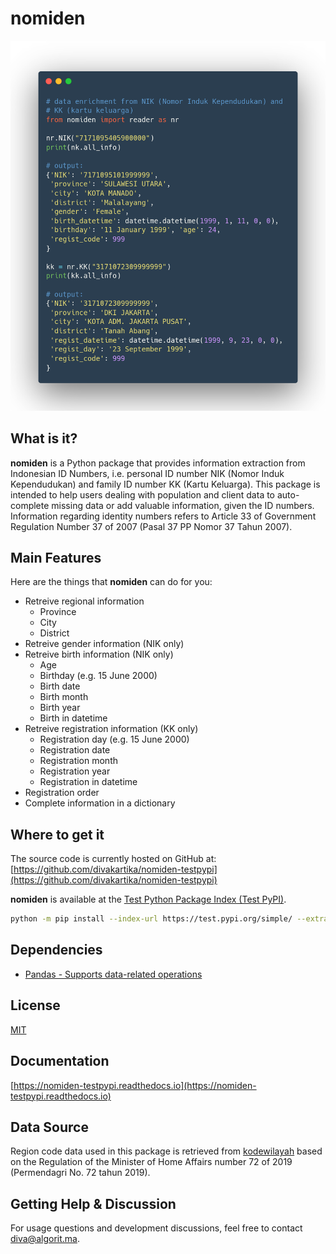 # nomiden

![nomiden code example](https://raw.githubusercontent.com/divakartika/nomiden-testpypi/main/images/nomiden2.png)

## What is it?

**nomiden** is a Python package that provides information extraction from Indonesian ID Numbers, i.e. personal ID number NIK (Nomor Induk Kependudukan) and family ID number KK (Kartu Keluarga). This package is intended to help users dealing with population and client data to auto-complete missing data or add valuable information, given the ID numbers. Information regarding identity numbers refers to Article 33 of Government Regulation Number 37 of 2007 (Pasal 37 PP Nomor 37 Tahun 2007).

## Main Features
Here are the things that **nomiden** can do for you:

  - Retreive regional information 
    - Province
    - City
    - District
  - Retreive gender information (NIK only)
  - Retreive birth information (NIK only)
    - Age
    - Birthday (e.g. 15 June 2000)
    - Birth date
    - Birth month
    - Birth year
    - Birth in datetime
  - Retreive registration information (KK only)
    - Registration day (e.g. 15 June 2000)
    - Registration date
    - Registration month
    - Registration year
    - Registration in datetime
  - Registration order
  - Complete information in a dictionary

## Where to get it
The source code is currently hosted on GitHub at: [https://github.com/divakartika/nomiden-testpypi](https://github.com/divakartika/nomiden-testpypi)

**nomiden** is available at the [Test Python Package Index (Test PyPI)](https://test.pypi.org/project/nomiden/).

```sh
python -m pip install --index-url https://test.pypi.org/simple/ --extra-index-url https://pypi.org/simple nomiden
```

## Dependencies
- [Pandas - Supports data-related operations](https://pandas.pydata.org)

## License
[MIT](LICENSE)

## Documentation
[https://nomiden-testpypi.readthedocs.io](https://nomiden-testpypi.readthedocs.io) 

## Data Source
Region code data used in this package is retrieved from [kodewilayah](https://github.com/kodewilayah/permendagri-72-2019) based on the Regulation of the Minister of Home Affairs number 72 of 2019 (Permendagri No. 72 tahun 2019).

## Getting Help & Discussion

For usage questions and development discussions, feel free to contact diva@algorit.ma.